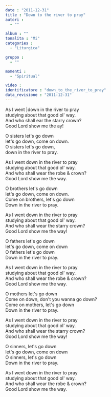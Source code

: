 ```yaml
---
date : "2011-12-31"
title : "Down to the river to pray"
autori : 
  - ""

album : ""
tonalita : "Mi"
categories : 
  - "Liturgica"

gruppo : 
  - ""

momenti : 
  - "Spiritual"

video : 
identificatore : "down_to_the_river_to_pray"
data_revisione : "2011-12-31"
---
```

  
  
As I went |down in the river to pray  
studying about that good ol' way.  
And who shall ear the starry crown?  
Good Lord show me the ay!  
  
  
O sisters let's go down  
let's go down, come on down.  
O sisters let's go down,  
down in the river to pray.  
  
  
  
As I went down in the river to pray  
studying about that good ol' way.  
And who shall wear the robe & crown?  
Good Lord show me the way.  
  
  
O brothers let's go down  
let's go down, come on down.  
Come on brothers, let's go down  
Down in the river to pray.  
  
  
As I went down in the river to pray  
studying about that good ol' way.  
And who shall wear the starry crown?  
Good Lord show me the way!  
  
  
O fathers let's go down  
let's go down, come on down  
O fathers let's go down  
Down in the river to pray.  
  
  
As I went down in the river to pray  
studying about that good ol' way.  
And who shall wear the robe & crown?  
Good Lord show me the way.  
  
  
O mothers let's go down  
Come on down, don't you wanna go down?  
Come on mothers, let's go down  
Down in the river to pray.  
  
  
As I went down in the river to pray  
studying about that good ol' way.  
And who shall wear the starry crown?  
Good Lord show me the way!  
  
  
O sinners, let's go down  
let's go down, come on down  
O sinners, let's go down  
Down in the river to pray.  
  
  
As I went down in the river to pray  
studying about that good ol' way.  
And who shall wear the robe & crown?  
Good Lord show me the way.  
  
  
